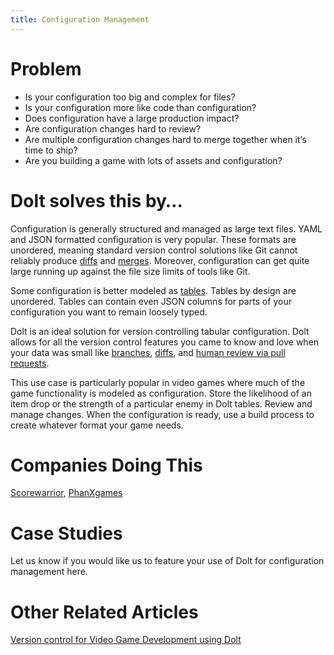 ```yaml
---
title: Configuration Management
---
```


# Problem

* Is your configuration too big and complex for files? 
* Is your configuration more like code than configuration? 
* Does configuration have a large production impact? 
* Are configuration changes hard to review? 
* Are multiple configuration changes hard to merge together when it’s time to ship?
* Are you building a game with lots of assets and configuration?

# Dolt solves this by…

Configuration is generally structured and managed as large text files. YAML and JSON formatted configuration is very popular. These formats are unordered, meaning standard version control solutions like Git cannot reliably produce [diffs](../../concepts/dolt/git/diff.md) and [merges](../../concepts/dolt/git/merge.md). Moreover, configuration can get quite large running up against the file size limits of tools like Git.

Some configuration is better modeled as [tables](../../concepts/dolt/sql/table.md). Tables by design are unordered. Tables can contain even JSON columns for parts of your configuration you want to remain loosely typed. 

Dolt is an ideal solution for version controlling tabular configuration. Dolt allows for all the version control features you came to know and love when your data was small like [branches](../../concepts/dolt/git/branch.md), [diffs](../../concepts/dolt/git/diff.md), and [human review via pull requests](../../concepts/dolthub/prs.md). 

This use case is particularly popular in video games where much of the game functionality is modeled as configuration. Store the likelihood of an item drop or the strength of a particular enemy in Dolt tables. Review and manage changes. When the configuration is ready, use a build process to create whatever format your game needs.

# Companies Doing This

[Scorewarrior](https://scorewarrior.com/), [PhanXgames](https://www.phanxgames.com/)

# Case Studies

Let us know if you would like us to feature your use of Dolt for configuration management here.

# Other Related Articles

[Version control for Video Game Development using Dolt](https://www.dolthub.com/blog/?q=game)
